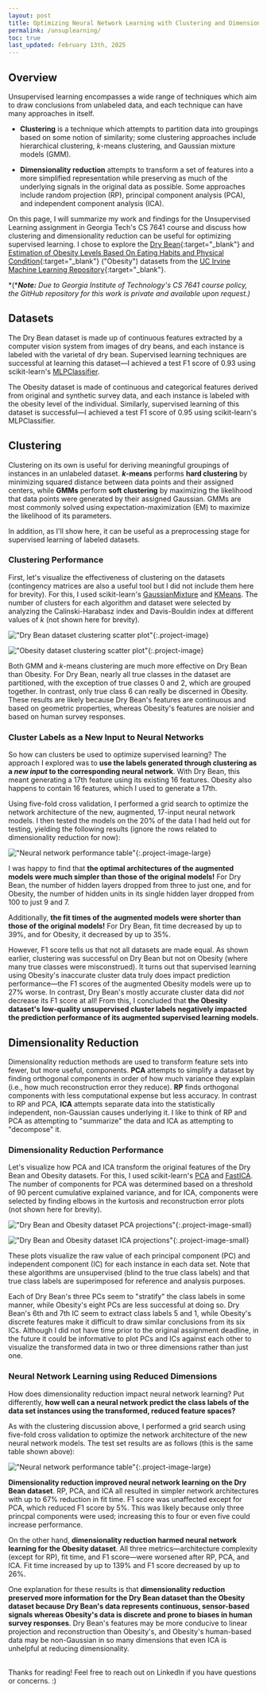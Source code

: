 ```yaml
---
layout: post
title: Optimizing Neural Network Learning with Clustering and Dimensionality Reduction
permalink: /unsuplearning/
toc: true
last_updated: February 13th, 2025
---
```


## Overview

Unsupervised learning encompasses a wide range of techniques which aim to draw conclusions from unlabeled data, and each technique can have many approaches in itself. 

 - **Clustering** is a technique which attempts to partition data into groupings based on some notion of similarity; some clustering approaches include hierarchical clustering, *k*-means clustering, and Gaussian mixture models (GMM). 

 - **Dimensionality reduction** attempts to transform a set of features into a more simplified representation while preserving as much of the underlying signals in the original data as possible. Some approaches include random projection (RP), principal component analysis (PCA), and independent component analysis (ICA).

On this page, I will summarize my work and findings for the Unsupervised Learning assignment in Georgia Tech's CS 7641 course and discuss how clustering and dimensionality reduction can be useful for optimizing supervised learning. I chose to explore the [Dry Bean](https://archive.ics.uci.edu/dataset/602/dry+bean+dataset){:target="_blank"} and [Estimation of Obesity Levels Based On Eating Habits and Physical Condition](https://archive.ics.uci.edu/dataset/544/estimation+of+obesity+levels+based+on+eating+habits+and+physical+condition){:target="_blank"} ("Obesity") datasets from the [UC Irvine Machine Learning Repository](https://archive.ics.uci.edu){:target="_blank"}. 

*(****Note:*** *Due to Georgia Institute of Technology's CS 7641 course policy, the GitHub repository for this work is private and available upon request.)*

## Datasets

The Dry Bean dataset is made up of continuous features extracted by a computer vision system from images of dry beans, and each instance is labeled with the varietal of dry bean. Supervised learning techniques are successful at learning this dataset—I achieved a test F1 score of 0.93 using scikit-learn's [MLPClassifier](https://scikit-learn.org/stable/modules/generated/sklearn.neural_network.MLPClassifier.html).

The Obesity dataset is made of continuous and categorical features derived from original and synthetic survey data, and each instance is labeled with the obesity level of the individual. Similarly, supervised learning of this dataset is successful—I achieved a test F1 score of 0.95 using scikit-learn's MLPClassifier.

## Clustering

Clustering on its own is useful for deriving meaningful groupings of instances in an unlabeled dataset. ***k*-means** performs **hard clustering** by minimizing squared distance between data points and their assigned centers, while **GMMs** perform **soft clustering** by maximizing the likelihood that data points were generated by their assigned Gaussian. GMMs are most commonly solved using expectation-maximization (EM) to maximize the likelihood of its parameters.

In addition, as I'll show here, it can be useful as a preprocessing stage for supervised learning of labeled datasets.

### Clustering Performance

First, let's visualize the effectiveness of clustering on the datasets (contingency matrices are also a useful tool but I did not include them here for brevity). For this, I used scikit-learn's [GaussianMixture](https://scikit-learn.org/stable/modules/generated/sklearn.mixture.GaussianMixture.html) and [KMeans](https://scikit-learn.org/stable/modules/generated/sklearn.cluster.KMeans.html). The number of clusters for each algorithm and dataset were selected by analyzing the Calinski-Harabasz index and Davis-Bouldin index at different values of *k* (not shown here for brevity).

!["Dry Bean dataset clustering scatter plot"](/images/p1_drybean_clustering_scat.png "Dry Bean dataset clustering scatter plot"){:.project-image}

!["Obesity dataset clustering scatter plot"](/images/p1_obesity_clustering_scat.png "Obesity dataset clustering scatter plot"){:.project-image}

Both GMM and *k*-means clustering are much more effective on Dry Bean than Obesity. For Dry Bean, nearly all true classes in the dataset are partitioned, with the exception of true classes 0 and 2, which are grouped together. In contrast, only true class 6 can really be discerned in Obesity. These results are likely because Dry Bean's features are continuous and based on geometric properties, whereas Obesity's features are noisier and based on human survey responses.

### Cluster Labels as a New Input to Neural Networks

So how can clusters be used to optimize supervised learning? The approach I explored was to **use the labels generated through clustering as a *new input* to the corresponding neural network**. With Dry Bean, this meant generating a 17th feature using its existing 16 features. Obesity also happens to contain 16 features, which I used to generate a 17th.

Using five-fold cross validation, I performed a grid search to optimize the network architecture of the new, augmented, 17-input neural network models. I then tested the models on the 20% of the data I had held out for testing, yielding the following results (ignore the rows related to dimensionality reduction for now):

!["Neural network performance table"](/images/neuralnetwork_dimred_clustering.png "Neural network performance table"){:.project-image-large}

I was happy to find that **the optimal architectures of the augmented models were much simpler than those of the original models!** For Dry Bean, the number of hidden layers dropped from three to just one, and for Obesity, the number of hidden units in its single hidden layer dropped from 100 to just 9 and 7. 

Additionally, **the fit times of the augmented models were shorter than those of the original models!** For Dry Bean, fit time decreased by up to 39%, and for Obesity, it decreased by up to 35%.

However, F1 score tells us that not all datasets are made equal. As shown earlier, clustering was successful on Dry Bean but not on Obesity (where many true classes were misconstrued). It turns out that supervised learning using Obesity's inaccurate cluster data truly does impact prediction performance—the F1 scores of the augmented Obesity models were up to 27% worse. In contrast, Dry Bean's mostly accurate cluster data did *not* decrease its F1 score at all! From this, I concluded that **the Obesity dataset's low-quality unsupervised cluster labels negatively impacted the prediction performance of its augmented supervised learning models.**

## Dimensionality Reduction

Dimensionality reduction methods are used to transform feature sets into fewer, but more useful, components. **PCA** attempts to simplify a dataset by finding orthogonal components in order of how much variance they explain (i.e., how much reconstruction error they reduce). **RP** finds orthogonal components with less computational expense but less accuracy. In contrast to RP and PCA, **ICA** attempts separate data into the statistically independent, non-Gaussian causes underlying it. I like to think of RP and PCA as attempting to "summarize" the data and ICA as attempting to "decompose" it.

### Dimensionality Reduction Performance

Let's visualize how PCA and ICA transform the original features of the Dry Bean and Obesity datasets. For this, I used scikit-learn's [PCA](https://scikit-learn.org/stable/modules/generated/sklearn.decomposition.PCA.html) and [FastICA](https://scikit-learn.org/stable/modules/generated/sklearn.decomposition.FastICA.html). The number of components for PCA was determined based on a threshold of 90 percent cumulative explained variance, and for ICA, components were selected by finding elbows in the kurtosis and reconstruction error plots (not shown here for brevity).

!["Dry Bean and Obesity dataset PCA projections"](/images/p2_pca_projections.png "Dry Bean and Obesity dataset PCA"){:.project-image-small}

!["Dry Bean and Obesity dataset ICA projections"](/images/p2_ica_projections.png "Dry Bean and Obesity dataset ICA projections"){:.project-image-small}

These plots visualize the raw value of each principal component (PC) and independent component (IC) for each instance in each data set. Note that these algorithms are unsupervised (blind to the true class labels) and that true class labels are superimposed for reference and analysis purposes. 

Each of Dry Bean's three PCs seem to "stratify" the class labels in some manner, while Obesity's eight PCs are less successful at doing so. Dry Bean's 6th and 7th IC seem to extract class labels 5 and 1, while Obesity's discrete features make it difficult to draw similar conclusions from its six ICs. Although I did not have time prior to the original assignment deadline, in the future it could be informative to plot PCs and ICs against each other to visualize the transformed data in two or three dimensions rather than just one.

### Neural Network Learning using Reduced Dimensions

How does dimensionality reduction impact neural network learning? Put differently, **how well can a neural network predict the class labels of the data set instances using the transformed, reduced feature spaces?** 

As with the clustering discussion above, I performed a grid search using five-fold cross validation to optimize the network architecture of the new neural network models. The test set results are as follows (this is the same table shown above):

!["Neural network performance table"](/images/neuralnetwork_dimred_clustering.png "Neural network performance table"){:.project-image-large}

**Dimensionality reduction improved neural network learning on the Dry Bean dataset**. RP, PCA, and ICA all resulted in simpler network architectures with up to 67% reduction in fit time. F1 score was unaffected except for PCA, which reduced F1 score by 5%. This was likely because only three princpal components were used; increasing this to four or even five could increase performance.

On the other hand, **dimensionality reduction harmed neural network learning for the Obesity dataset**. All three metrics—architecture complexity (except for RP), fit time, and F1 score—were worsened after RP, PCA, and ICA. Fit time increased by up to 139% and F1 score decreased by up to 26%.

One explanation for these results is that **dimensionality reduction preserved more information for the Dry Bean dataset than the Obesity dataset because Dry Bean's data represents continuous, sensor-based signals whereas Obesity's data is discrete and prone to biases in human survey responses**. Dry Bean's features may be more conducive to linear projection and reconstruction than Obesity's, and Obesity's human-based data may be non-Gaussian in so many dimensions that even ICA is unhelpful at reducing dimensionality.

\
Thanks for reading! Feel free to reach out on LinkedIn if you have questions or concerns. :)